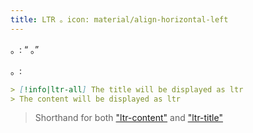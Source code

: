 ```yaml
---
title: LTR 。icon: material/align-horizontal-left
---
```


。: “ 。”

。:

```md
> [!info|ltr-all] The title will be displayed as ltr
> The content will be displayed as ltr
```
> Shorthand for both ["ltr-content"](../content-styling/page-2.md)
> and ["ltr-title"](../title-styling/page-12.md)
